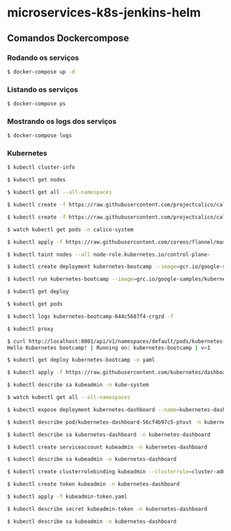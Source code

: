 # microservices-k8s-jenkins-helm

## Comandos Dockercompose

### Rodando os serviços

```sh
$ docker-compose up -d
```

### Listando os serviços

```sh
$ docker-compose ps
```

### Mostrando os logs dos serviços

```sh
$ docker-compose logs
```

### Kubernetes

```sh
$ kubectl cluster-info
```

```sh
$ kubectl get nodes
```

```sh
$ kubectl get all --all-namespaces
```

```sh
$ kubectl create -f https://raw.githubusercontent.com/projectcalico/calico/v3.28.1/manifests/tigera-operator.yaml
```

```sh
$ kubectl create -f https://raw.githubusercontent.com/projectcalico/calico/v3.28.1/manifests/custom-resources.yaml
```

```sh
$ watch kubectl get pods -n calico-system
```

```sh
$ kubectl apply -f https://raw.githubusercontent.com/coreos/flannel/master/Documentation/kube-flannel.yml
```

```sh
$ kubectl taint nodes --all node-role.kubernetes.io/control-plane-
```

```sh
$ kubectl create deployment kubernetes-bootcamp --image=gcr.io/google-samples/kubernetes-bootcamp:v1
```

```sh
$ kubectl run kubernetes-bootcamp --image=grc.io/google-samples/kubernetes-bootcamp:v1 --port=8080
```

```sh
$ kubectl get deploy
```

```sh
$ kubectl get pods
```

```sh
$ kubectl logs kubernetes-bootcamp-644c5687f4-crgzd -f
```

```sh
$ kubectl proxy
```

```sh
$ curl http://localhost:8001/api/v1/namespaces/default/pods/kubernetes-bootcamp/proxy/
Hello Kubernetes bootcamp! | Running on: kubernetes-bootcamp | v=1
```

```sh
$ kubectl get deploy kubernetes-bootcamp -o yaml
```

```sh
$ kubectl apply -f https://raw.githubusercontent.com/kubernetes/dashboard/v2.7.0/aio/deploy/recommended.yaml
```

```sh
$ kubectl describe sa kubeadmin -n kube-system
```

```sh
$ watch kubectl get all --all-namespaces
```

```sh
$ kubectl expose deployment kubernetes-dashboard --name=kubernetes-dashboard-nodeport --target-port=8443 --port=443 --type=NodePort -n kubernetes-dashboard
```

```sh
$ kubectl describe pod/kubernetes-dashboard-56cf4b97c5-ptxvt -n kubernetes-dashboard
```

```sh
$ kubectl describe sa kubernetes-dashboard -n kubernetes-dashboard
```

```sh
$ kubectl create serviceaccount kubeadmin -n kubernetes-dashboard
```

```sh
$ kubectl describe sa kubeadmin -n kubernetes-dashboard
```

```sh
$ kubectl create clusterrolebinding kubeadmin --clusterrole=cluster-admin --serviceaccount=kubernetes-dashboard:kubeadmin
```

```sh
$ kubectl create token kubeadmin -n kubernetes-dashboard
```

```sh
$ kubectl apply -f kubeadmin-token.yaml
```

```sh
$ kubectl describe secret kubeadmin-token -n kubernetes-dashboard
```

```sh
$ kubectl describe sa kubeadmin -n kubernetes-dashboard
```
